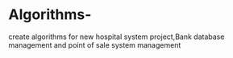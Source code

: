 # Algorithms-
create algorithms for new hospital system project,Bank database management and point of sale system management  

